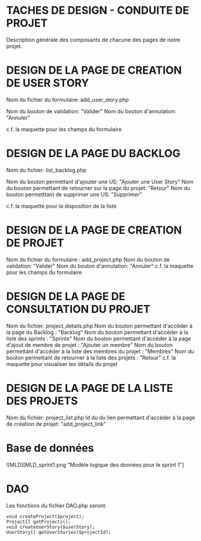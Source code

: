 # TACHES DE DESIGN - CONDUITE DE PROJET

Description générale des composants de chacune des pages de notre projet.

# DESIGN DE LA PAGE DE CREATION DE USER STORY

Nom du fichier du formulaire: add_user_story.php

Nom du bouton de validation: "Valider"
Nom du bouton d'annulation: "Annuler"

c.f. la maquette pour les champs du formulaire

# DESIGN DE LA PAGE DU BACKLOG

Nom du fichier: list_backlog.php

Nom du bouton permettant d'ajouter une US: "Ajouter une User Story"
Nom du bouton permettant de retourner sur la page du projet: "Retour"
Nom du bouton permetttant de supprimer une US: "Supprimer"

c.f. la maquette pour la disposition de la liste

# DESIGN DE LA PAGE DE CREATION DE PROJET

Nom du fichier du formulaire : add_project.php
Nom du bouton de validation: "Valider"
Nom du bouton d'annulation: "Annuler"
c.f. la maquette pour les champs du formulaire

# DESIGN DE LA PAGE DE CONSULTATION DU PROJET

Nom du fichier: project_details.php
Nom du bouton permettant d'accéder à la page du Backlog : "Backlog"
Nom du bouton permettant d'accéder à la liste des sprints : "Sprints"
Nom du bouton permettant d'accéder à la page d'ajout de membre de projet : "Ajouter un membre"
Nom du bouton permettant d'accéder à la liste des membres du projet : "Membres"
Nom du bouton permettant de retourner à la liste des projets : "Retour"
c.f. la maquette pour visualiser les détails du projet

# DESIGN DE LA PAGE DE LA LISTE DES PROJETS

Nom du fichier: project_list.php
Id du du lien permettant d'accéder à la page de création de projet: "add_project_link"

# Base de données
![MLD][MLD_sprint1.png "Modèle logique des données pour le sprint 1"]

# DAO
Les fonctions du fichier DAO.php seront:
```
void createProject($project);
Project[] getProjects();
void createUserStory($userStory);
UserStory[] getUserStories($projectId);
```
